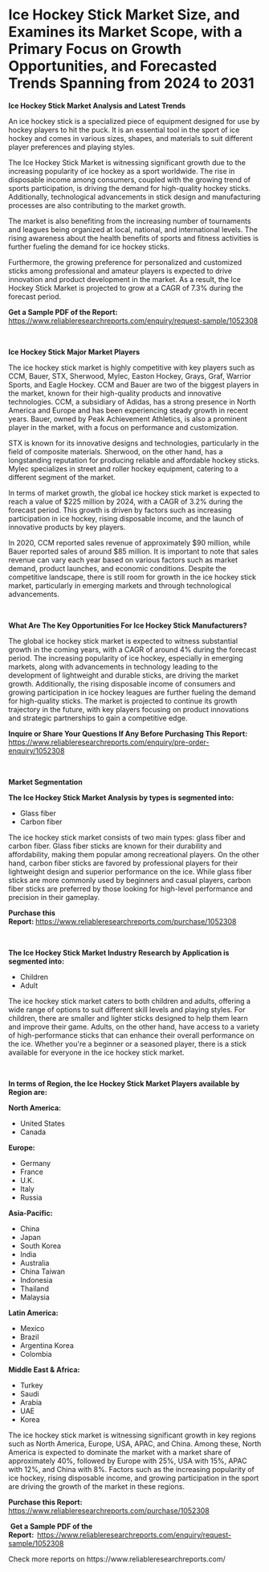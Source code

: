 <p><h1>Ice Hockey Stick Market Size, and Examines its Market Scope, with a Primary Focus on Growth Opportunities, and Forecasted Trends Spanning from 2024 to 2031</h1></p><p><strong>Ice Hockey Stick Market Analysis and Latest Trends</strong></p>
<p><p>An ice hockey stick is a specialized piece of equipment designed for use by hockey players to hit the puck. It is an essential tool in the sport of ice hockey and comes in various sizes, shapes, and materials to suit different player preferences and playing styles.</p><p>The Ice Hockey Stick Market is witnessing significant growth due to the increasing popularity of ice hockey as a sport worldwide. The rise in disposable income among consumers, coupled with the growing trend of sports participation, is driving the demand for high-quality hockey sticks. Additionally, technological advancements in stick design and manufacturing processes are also contributing to the market growth.</p><p>The market is also benefiting from the increasing number of tournaments and leagues being organized at local, national, and international levels. The rising awareness about the health benefits of sports and fitness activities is further fueling the demand for ice hockey sticks.</p><p>Furthermore, the growing preference for personalized and customized sticks among professional and amateur players is expected to drive innovation and product development in the market. As a result, the Ice Hockey Stick Market is projected to grow at a CAGR of 7.3% during the forecast period.</p></p>
<p><strong>Get a Sample PDF of the Report:&nbsp;</strong> <a href="https://www.reliableresearchreports.com/enquiry/request-sample/1052308">https://www.reliableresearchreports.com/enquiry/request-sample/1052308</a></p>
<p>&nbsp;</p>
<p><strong>Ice Hockey Stick Major Market Players</strong></p>
<p><p>The ice hockey stick market is highly competitive with key players such as CCM, Bauer, STX, Sherwood, Mylec, Easton Hockey, Grays, Graf, Warrior Sports, and Eagle Hockey. CCM and Bauer are two of the biggest players in the market, known for their high-quality products and innovative technologies. CCM, a subsidiary of Adidas, has a strong presence in North America and Europe and has been experiencing steady growth in recent years. Bauer, owned by Peak Achievement Athletics, is also a prominent player in the market, with a focus on performance and customization.</p><p>STX is known for its innovative designs and technologies, particularly in the field of composite materials. Sherwood, on the other hand, has a longstanding reputation for producing reliable and affordable hockey sticks. Mylec specializes in street and roller hockey equipment, catering to a different segment of the market. </p><p>In terms of market growth, the global ice hockey stick market is expected to reach a value of $225 million by 2024, with a CAGR of 3.2% during the forecast period. This growth is driven by factors such as increasing participation in ice hockey, rising disposable income, and the launch of innovative products by key players.</p><p>In 2020, CCM reported sales revenue of approximately $90 million, while Bauer reported sales of around $85 million. It is important to note that sales revenue can vary each year based on various factors such as market demand, product launches, and economic conditions. Despite the competitive landscape, there is still room for growth in the ice hockey stick market, particularly in emerging markets and through technological advancements.</p></p>
<p>&nbsp;</p>
<p><strong>What Are The Key Opportunities For Ice Hockey Stick Manufacturers?</strong></p>
<p><p>The global ice hockey stick market is expected to witness substantial growth in the coming years, with a CAGR of around 4% during the forecast period. The increasing popularity of ice hockey, especially in emerging markets, along with advancements in technology leading to the development of lightweight and durable sticks, are driving the market growth. Additionally, the rising disposable income of consumers and growing participation in ice hockey leagues are further fueling the demand for high-quality sticks. The market is projected to continue its growth trajectory in the future, with key players focusing on product innovations and strategic partnerships to gain a competitive edge.</p></p>
<p><strong>Inquire or Share Your Questions If Any Before Purchasing This Report:</strong> <a href="https://www.reliableresearchreports.com/enquiry/pre-order-enquiry/1052308">https://www.reliableresearchreports.com/enquiry/pre-order-enquiry/1052308</a></p>
<p>&nbsp;</p>
<p><strong>Market Segmentation</strong></p>
<p><strong>The Ice Hockey Stick Market Analysis by types is segmented into:</strong></p>
<p><ul><li>Glass fiber</li><li>Carbon fiber</li></ul></p>
<p><p>The ice hockey stick market consists of two main types: glass fiber and carbon fiber. Glass fiber sticks are known for their durability and affordability, making them popular among recreational players. On the other hand, carbon fiber sticks are favored by professional players for their lightweight design and superior performance on the ice. While glass fiber sticks are more commonly used by beginners and casual players, carbon fiber sticks are preferred by those looking for high-level performance and precision in their gameplay.</p></p>
<p><strong>Purchase this Report:&nbsp;</strong><a href="https://www.reliableresearchreports.com/purchase/1052308">https://www.reliableresearchreports.com/purchase/1052308</a></p>
<p>&nbsp;</p>
<p><strong>The Ice Hockey Stick Market Industry Research by Application is segmented into:</strong></p>
<p><ul><li>Children</li><li>Adult</li></ul></p>
<p><p>The ice hockey stick market caters to both children and adults, offering a wide range of options to suit different skill levels and playing styles. For children, there are smaller and lighter sticks designed to help them learn and improve their game. Adults, on the other hand, have access to a variety of high-performance sticks that can enhance their overall performance on the ice. Whether you're a beginner or a seasoned player, there is a stick available for everyone in the ice hockey stick market.</p></p>
<p>&nbsp;</p>
<p><strong>In terms of Region, the Ice Hockey Stick Market Players available by Region are:</strong></p>
<p>
    <p> <strong> North America: </strong>
        <ul>
            <li>United States</li>
            <li>Canada</li>
        </ul>
        </p> 
    <p> <strong> Europe: </strong>
        <ul>
            <li>Germany</li>
            <li>France</li>
            <li>U.K.</li>
            <li>Italy</li>
            <li>Russia</li>
        </ul>
        </p> 
    <p> <strong> Asia-Pacific: </strong>
        <ul>
            <li>China</li>
            <li>Japan</li>
            <li>South Korea</li>
            <li>India</li>
            <li>Australia</li>
            <li>China Taiwan</li>
            <li>Indonesia</li>
            <li>Thailand</li>
            <li>Malaysia</li>
        </ul>
        </p> 
    <p> <strong> Latin America: </strong>
        <ul>
            <li>Mexico</li>
            <li>Brazil</li>
            <li>Argentina Korea</li>
            <li>Colombia</li>
        </ul>
        </p> 
    <p> <strong> Middle East & Africa: </strong>
        <ul>
            <li>Turkey</li>
            <li>Saudi</li>
            <li>Arabia</li>
            <li>UAE</li>
            <li>Korea</li>
        </ul>
    </p>
    </p>
<p><p>The ice hockey stick market is witnessing significant growth in key regions such as North America, Europe, USA, APAC, and China. Among these, North America is expected to dominate the market with a market share of approximately 40%, followed by Europe with 25%, USA with 15%, APAC with 12%, and China with 8%. Factors such as the increasing popularity of ice hockey, rising disposable income, and growing participation in the sport are driving the growth of the market in these regions.</p></p>
<p><strong>Purchase this Report: </strong><a href="https://www.reliableresearchreports.com/purchase/1052308">https://www.reliableresearchreports.com/purchase/1052308</a></p>
<p>&nbsp;<strong>Get a Sample PDF of the Report:&nbsp;&nbsp;</strong><a href="https://www.reliableresearchreports.com/enquiry/request-sample/1052308">https://www.reliableresearchreports.com/enquiry/request-sample/1052308</a></p>
<p><strong></strong></p>
<p>Check more reports on https://www.reliableresearchreports.com/</p>